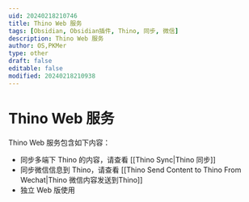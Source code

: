 ```yaml
---
uid: 20240218210746
title: Thino Web 服务
tags: [Obsidian, Obsidian插件, Thino, 同步, 微信]
description: Thino Web 服务
author: OS,PKMer
type: other
draft: false
editable: false
modified: 20240218210938
---
```


# Thino Web 服务

Thino Web 服务包含如下内容：

- 同步多端下 Thino 的内容，请查看  [[Thino Sync|Thino 同步]]
- 同步微信信息到 Thino，请查看  [[Thino Send Content to Thino From Wechat|Thino 微信内容发送到Thino]]
- 独立 Web 版使用


